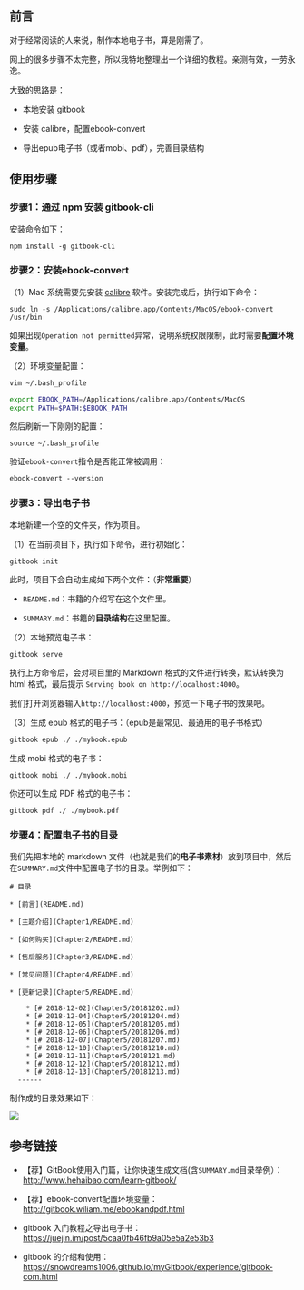 

## 前言


对于经常阅读的人来说，制作本地电子书，算是刚需了。

网上的很多步骤不太完整，所以我特地整理出一个详细的教程。亲测有效，一劳永逸。

大致的思路是：

- 本地安装 gitbook

- 安装 calibre，配置ebook-convert

- 导出epub电子书（或者mobi、pdf），完善目录结构

## 使用步骤

### 步骤1：通过 npm 安装 gitbook-cli

安装命令如下：

```
npm install -g gitbook-cli
```

### 步骤2：安装ebook-convert

（1）Mac 系统需要先安装 [calibre](https://calibre-ebook.com/download) 软件。安装完成后，执行如下命令：

```
sudo ln -s /Applications/calibre.app/Contents/MacOS/ebook-convert /usr/bin
```

如果出现`Operation not permitted`异常，说明系统权限限制，此时需要**配置环境变量**。

（2）环境变量配置：

```bash
vim ~/.bash_profile

export EBOOK_PATH=/Applications/calibre.app/Contents/MacOS
export PATH=$PATH:$EBOOK_PATH
```

然后刷新一下刚刚的配置：

```
source ~/.bash_profile
```

验证`ebook-convert`指令是否能正常被调用：

```
ebook-convert --version
```


### 步骤3：导出电子书

本地新建一个空的文件夹，作为项目。

（1）在当前项目下，执行如下命令，进行初始化：

```
gitbook init
```

此时，项目下会自动生成如下两个文件：（**非常重要**）

- `README.md`：书籍的介绍写在这个文件里。

- `SUMMARY.md`：书籍的**目录结构**在这里配置。


（2）本地预览电子书：

```
gitbook serve
```

执行上方命令后，会对项目里的 Markdown 格式的文件进行转换，默认转换为 html 格式，最后提示 `Serving book on http://localhost:4000`。

我们打开浏览器输入`http://localhost:4000`，预览一下电子书的效果吧。

（3）生成 epub 格式的电子书：（epub是最常见、最通用的电子书格式）

```bash
gitbook epub ./ ./mybook.epub
```

生成 mobi 格式的电子书：

```
gitbook mobi ./ ./mybook.mobi
```

你还可以生成 PDF 格式的电子书：

```
gitbook pdf ./ ./mybook.pdf
```

### 步骤4：配置电子书的目录

我们先把本地的 markdown 文件（也就是我们的**电子书素材**）放到项目中，然后在`SUMMARY.md`文件中配置电子书的目录。举例如下：

```
# 目录

* [前言](README.md)

* [主题介绍](Chapter1/README.md)

* [如何购买](Chapter2/README.md)

* [售后服务](Chapter3/README.md)

* [常见问题](Chapter4/README.md)

* [更新记录](Chapter5/README.md)

	* [# 2018-12-02](Chapter5/20181202.md)
	* [# 2018-12-04](Chapter5/20181204.md)
	* [# 2018-12-05](Chapter5/20181205.md)
	* [# 2018-12-06](Chapter5/20181206.md)
	* [# 2018-12-07](Chapter5/20181207.md)
	* [# 2018-12-10](Chapter5/20181210.md)
	* [# 2018-12-11](Chapter5/2018121.md)
	* [# 2018-12-12](Chapter5/20181212.md)
	* [# 2018-12-13](Chapter5/20181213.md)
  ------
```

制作成的目录效果如下：

![](http://img.smyhvae.com/20190420_1517.png)

## 参考链接

- 【荐】GitBook使用入门篇，让你快速生成文档(含`SUMMARY.md`目录举例）：<http://www.hehaibao.com/learn-gitbook/>

- 【荐】ebook-convert配置环境变量：<http://gitbook.wiliam.me/ebookandpdf.html>

- gitbook 入门教程之导出电子书：<https://juejin.im/post/5caa0fb46fb9a05e5a2e53b3>

- gitbook 的介绍和使用：<https://snowdreams1006.github.io/myGitbook/experience/gitbook-com.html>